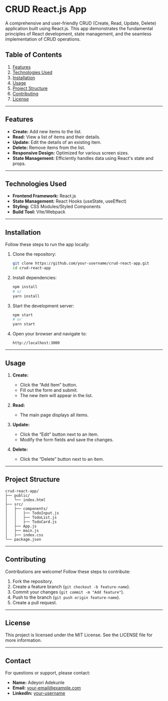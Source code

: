 # CRUD React.js App

A comprehensive and user-friendly CRUD (Create, Read, Update, Delete) application built using React.js. This app demonstrates the fundamental principles of React development, state management, and the seamless implementation of CRUD operations.

## Table of Contents

1. [Features](#features)
2. [Technologies Used](#technologies-used)
3. [Installation](#installation)
4. [Usage](#usage)
5. [Project Structure](#project-structure)
6. [Contributing](#contributing)
7. [License](#license)

---

## Features

- **Create:** Add new items to the list.
- **Read:** View a list of items and their details.
- **Update:** Edit the details of an existing item.
- **Delete:** Remove items from the list.
- **Responsive Design:** Optimized for various screen sizes.
- **State Management:** Efficiently handles data using React's state and props.

---

## Technologies Used

- **Frontend Framework:** React.js
- **State Management:** React Hooks (useState, useEffect)
- **Styling:** CSS Modules/Styled Components 
- **Build Tool:** Vite/Webpack 

---

## Installation

Follow these steps to run the app locally:

1. Clone the repository:

   ```bash
   git clone https://github.com/your-username/crud-react-app.git
   cd crud-react-app
   ```

2. Install dependencies:

   ```bash
   npm install
   # or
   yarn install
   ```

3. Start the development server:

   ```bash
   npm start
   # or
   yarn start
   ```

4. Open your browser and navigate to:

   ```
   http://localhost:3000
   ```

---

## Usage

1. **Create:**

   - Click the “Add Item” button.
   - Fill out the form and submit.
   - The new item will appear in the list.

2. **Read:**

   - The main page displays all items.

3. **Update:**

   - Click the “Edit” button next to an item.
   - Modify the form fields and save the changes.

4. **Delete:**

   - Click the “Delete” button next to an item.

---

## Project Structure

```
crud-react-app/
├── public/
│   └── index.html
├── src/
│   ├── components/
│   │   ├── TodoInput.js
│   │   ├── TodoList.js
│   │   ├── TodoCard.js
│   ├── App.js
│   ├── main.js
│   ├── index.css
└── package.json
```

---

## Contributing

Contributions are welcome! Follow these steps to contribute:

1. Fork the repository.
2. Create a feature branch (`git checkout -b feature-name`).
3. Commit your changes (`git commit -m "Add feature"`).
4. Push to the branch (`git push origin feature-name`).
5. Create a pull request.

---

## License

This project is licensed under the MIT License. See the LICENSE file for more information.

---

## Contact

For questions or support, please contact:

- **Name:** Adeyori Adekunle
- **Email:** [your-email@example.com](mailto\:adekunleadeyori@example.com)
- **LinkedIn:** [your-username](https://linkedin.com/in/adeyoriadekunle)

